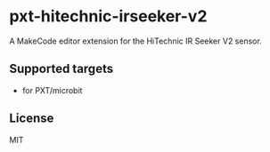 # pxt-hitechnic-irseeker-v2
A MakeCode editor extension for the HiTechnic IR Seeker V2 sensor.

## Supported targets

* for PXT/microbit

## License

MIT
